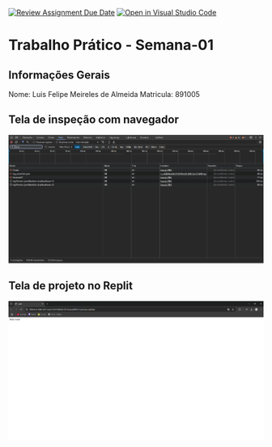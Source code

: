 [![Review Assignment Due Date](https://classroom.github.com/assets/deadline-readme-button-22041afd0340ce965d47ae6ef1cefeee28c7c493a6346c4f15d667ab976d596c.svg)](https://classroom.github.com/a/Ue6hVgM5)
[![Open in Visual Studio Code](https://classroom.github.com/assets/open-in-vscode-2e0aaae1b6195c2367325f4f02e2d04e9abb55f0b24a779b69b11b9e10269abc.svg)](https://classroom.github.com/online_ide?assignment_repo_id=18194164&assignment_repo_type=AssignmentRepo)
# Trabalho Prático - Semana-01

## Informações Gerais
Nome: Luis Felipe Meireles de Almeida
Matricula: 891005

## Tela de inspeção com navegador

![alt text](i_1.png)

## Tela de projeto no Replit

![alt text](i_2.png)

